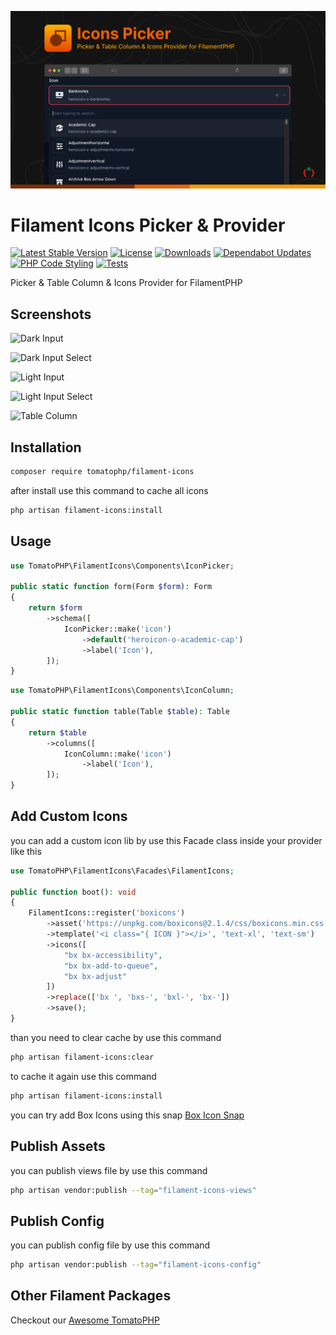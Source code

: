 ![Screenshot](https://raw.githubusercontent.com/tomatophp/filament-icons/master/arts/fadymondy-tomato-icons.jpg)

# Filament Icons Picker & Provider

[![Latest Stable Version](https://poser.pugx.org/tomatophp/filament-icons/version.svg)](https://packagist.org/packages/tomatophp/filament-icons)
[![License](https://poser.pugx.org/tomatophp/filament-icons/license.svg)](https://packagist.org/packages/tomatophp/filament-icons)
[![Downloads](https://poser.pugx.org/tomatophp/filament-icons/d/total.svg)](https://packagist.org/packages/tomatophp/filament-icons)
[![Dependabot Updates](https://github.com/tomatophp/filament-icons/actions/workflows/dependabot/dependabot-updates/badge.svg)](https://github.com/tomatophp/filament-icons/actions/workflows/dependabot/dependabot-updates)
[![PHP Code Styling](https://github.com/tomatophp/filament-icons/actions/workflows/fix-php-code-styling.yml/badge.svg)](https://github.com/tomatophp/filament-icons/actions/workflows/fix-php-code-styling.yml)
[![Tests](https://github.com/tomatophp/filament-icons/actions/workflows/tests.yml/badge.svg)](https://github.com/tomatophp/filament-icons/actions/workflows/tests.yml)

Picker & Table Column & Icons Provider for FilamentPHP

## Screenshots

![Dark Input](https://raw.githubusercontent.com/tomatophp/filament-icons/master/arts/input-dark.png)

![Dark Input Select](https://raw.githubusercontent.com/tomatophp/filament-icons/master/arts/input-select-dark.png)

![Light Input](https://raw.githubusercontent.com/tomatophp/filament-icons/master/arts/input-light.png)

![Light Input Select](https://raw.githubusercontent.com/tomatophp/filament-icons/master/arts/input-select-light.png)

![Table Column](https://raw.githubusercontent.com/tomatophp/filament-icons/master/arts/column.png)

## Installation

```bash
composer require tomatophp/filament-icons
```

after install use this command to cache all icons

```bash
php artisan filament-icons:install
```

## Usage

```php
use TomatoPHP\FilamentIcons\Components\IconPicker;

public static function form(Form $form): Form
{
    return $form
        ->schema([
            IconPicker::make('icon')
                ->default('heroicon-o-academic-cap')
                ->label('Icon'),
        ]);
}
```

```php
use TomatoPHP\FilamentIcons\Components\IconColumn;

public static function table(Table $table): Table
{
    return $table
        ->columns([
            IconColumn::make('icon')
                ->label('Icon'),
        ]);
}
```

## Add Custom Icons

you can add a custom icon lib by use this Facade class inside your provider like this

```php
use TomatoPHP\FilamentIcons\Facades\FilamentIcons;

public function boot(): void
{
    FilamentIcons::register('boxicons')
        ->asset('https://unpkg.com/boxicons@2.1.4/css/boxicons.min.css')
        ->template('<i class="{ ICON }"></i>', 'text-xl', 'text-sm')
        ->icons([
            "bx bx-accessibility",
            "bx bx-add-to-queue",
            "bx bx-adjust"
        ])
        ->replace(['bx ', 'bxs-', 'bxl-', 'bx-'])
        ->save();
}
```

than you need to clear cache by use this command

```bash
php artisan filament-icons:clear
```

to cache it again use this command


```bash
php artisan filament-icons:install
```

you can try add Box Icons using this snap [Box Icon Snap](boxicons-provider-snap.md)

## Publish Assets

you can publish views file by use this command

```bash
php artisan vendor:publish --tag="filament-icons-views"
```

## Publish Config

you can publish config file by use this command

```bash
php artisan vendor:publish --tag="filament-icons-config"
```

## Other Filament Packages

Checkout our [Awesome TomatoPHP](https://github.com/tomatophp/awesome)
